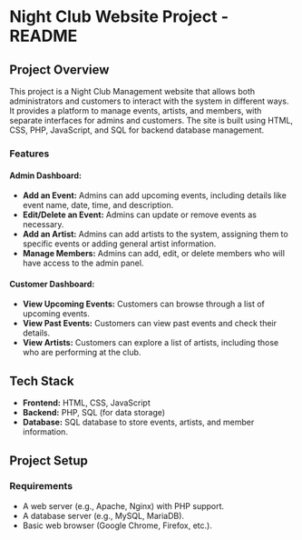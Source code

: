 # Night Club Website Project - README

## Project Overview
This project is a Night Club Management website that allows both administrators and customers to interact with the system in different ways. It provides a platform to manage events, artists, and members, with separate interfaces for admins and customers. The site is built using HTML, CSS, PHP, JavaScript, and SQL for backend database management.

### Features
#### Admin Dashboard:
- **Add an Event:** Admins can add upcoming events, including details like event name, date, time, and description.
- **Edit/Delete an Event:** Admins can update or remove events as necessary.
- **Add an Artist:** Admins can add artists to the system, assigning them to specific events or adding general artist information.
- **Manage Members:** Admins can add, edit, or delete members who will have access to the admin panel.

#### Customer Dashboard:
- **View Upcoming Events:** Customers can browse through a list of upcoming events.
- **View Past Events:** Customers can view past events and check their details.
- **View Artists:** Customers can explore a list of artists, including those who are performing at the club.

## Tech Stack
- **Frontend:** HTML, CSS, JavaScript
- **Backend:** PHP, SQL (for data storage)
- **Database:** SQL database to store events, artists, and member information.

## Project Setup

### Requirements
- A web server (e.g., Apache, Nginx) with PHP support.
- A database server (e.g., MySQL, MariaDB).
- Basic web browser (Google Chrome, Firefox, etc.).

